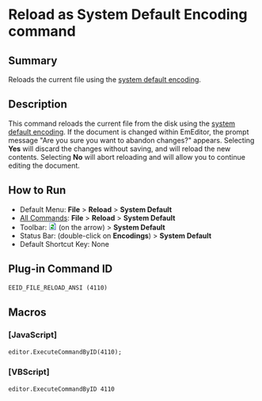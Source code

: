 # Reload as System Default Encoding command

## Summary

Reloads the current file using the
[system default encoding](../../glossary/index).

## Description

This command reloads the current file from the disk using the
[system default encoding](../../glossary/index). If the document is changed within EmEditor, the prompt message
"Are you sure you want to abandon changes?" appears. Selecting **Yes**
will discard the changes without saving, and will reload the new contents.
Selecting **No** will abort reloading and will allow you to continue
editing the document.

## How to Run

- Default Menu: **File** \> **Reload** \> **System Default**
- [All Commands](../tools/all_commands): **File** \> **Reload**
\> **System Default**
- Toolbar: ![](../../images/reload.png) (on
the arrow) > **System Default**
- Status Bar: (double-click on **Encodings**) \> **System Default**
- Default Shortcut Key: None

## Plug-in Command ID

```
EEID_FILE_RELOAD_ANSI (4110)
```

## Macros

### \[JavaScript\]

```
editor.ExecuteCommandByID(4110);
```

### \[VBScript\]

```
editor.ExecuteCommandByID 4110
```
